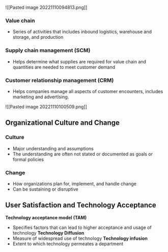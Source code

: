 ![[Pasted image 20221110094813.png]]

### Value chain
- Series of activities that includes  inbound logistics, warehouse and storage, and production

### Supply chain management (SCM)
- Helps determine what supplies are required for value chain and quantities are needed to meet customer demand

### Customer relationship management (CRM)
- Helps companies manage all aspects of customer encounters, includes marketing and advertising.


![[Pasted image 20221110100509.png]]

## Organizational Culture and Change

### Culture
- Major understanding and assumptions
- The understanding are often not stated or documented as goals or formal policies
### Change
- How organizations plan for, implement, and handle change
- Can be sustaining or disruptive

## User Satisfaction and Technology Acceptance

**Technology acceptance model (TAM)**
- Specifies factors that can lead to higher acceptance and usage of technology
**Technology Diffusion**
- Measure of widespread use of technology
**Technology infusion**
- Extent to which technology permeates a department


